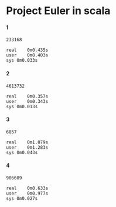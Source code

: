 Project Euler in scala
======================

#### 1
	233168

	real	0m0.435s
	user	0m0.403s
	sys	0m0.033s

#### 2
	4613732

	real	0m0.357s
	user	0m0.343s
	sys	0m0.013s

#### 3
	6857

	real	0m1.079s
	user	0m1.283s
	sys	0m0.043s

#### 4
	906609

	real	0m0.633s
	user	0m0.977s
	sys	0m0.027s
